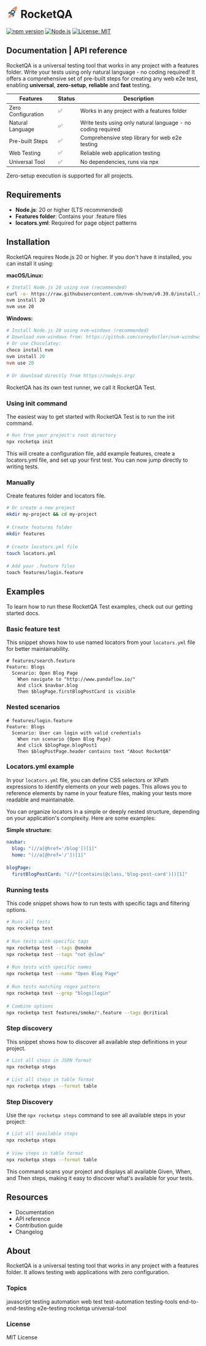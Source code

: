 # <img src="https://github.com/entech-code/rocketqa-cli/blob/main/assets/icon.png?raw=true" alt="RocketQA Logo" width="30" height="30"> RocketQA

[![npm version](https://badge.fury.io/js/rocketqa.svg)](https://badge.fury.io/js/rocketqa) [![Node.js](https://img.shields.io/badge/node-%3E%3D20-brightgreen.svg)](https://nodejs.org/) [![License: MIT](https://img.shields.io/badge/License-MIT-yellow.svg)](https://opensource.org/licenses/MIT)

## Documentation | API reference

RocketQA is a universal testing tool that works in any project with a features folder. Write your tests using only natural language - no coding required! It offers a comprehensive set of pre-built steps for creating any web e2e test, enabling **universal**, **zero-setup**, **reliable** and **fast** testing.

| Features | Status | Description |
|----------|--------|-------------|
| Zero Configuration | ✅ | Works in any project with a features folder |
| Natural Language | ✅ | Write tests using only natural language - no coding required |
| Pre-built Steps | ✅ | Comprehensive step library for web e2e testing |
| Web Testing | ✅ | Reliable web application testing |
| Universal Tool | ✅ | No dependencies, runs via npx |

Zero-setup execution is supported for all projects.

## Requirements

- **Node.js**: 20 or higher (LTS recommended)
- **Features folder**: Contains your .feature files
- **locators.yml**: Required for page object patterns

## Installation

RocketQA requires Node.js 20 or higher. If you don't have it installed, you can install it using:

**macOS/Linux:**

```bash
# Install Node.js 20 using nvm (recommended)
curl -o- https://raw.githubusercontent.com/nvm-sh/nvm/v0.39.0/install.sh | bash
nvm install 20
nvm use 20
```

**Windows:**

```powershell
# Install Node.js 20 using nvm-windows (recommended)
# Download nvm-windows from: https://github.com/coreybutler/nvm-windows/releases
# Or use Chocolatey:
choco install nvm
nvm install 20
nvm use 20

# Or download directly from https://nodejs.org/
```

RocketQA has its own test runner, we call it RocketQA Test.

### Using init command

The easiest way to get started with RocketQA Test is to run the init command.

```bash
# Run from your project's root directory
npx rocketqa init
```

This will create a configuration file, add example features, create a locators.yml file, and set up your first test. You can now jump directly to writing tests.

### Manually

Create features folder and locators file.

```bash
# Or create a new project
mkdir my-project && cd my-project

# Create features folder
mkdir features

# Create locators.yml file
touch locators.yml

# Add your .feature files
toach features/login.feature
```

## Examples

To learn how to run these RocketQA Test examples, check out our getting started docs.

### Basic feature test

This snippet shows how to use named locators from your `locators.yml` file for better maintainability.

```gherkin
# features/search.feature
Feature: Blogs
  Scenario: Open Blog Page
    When navigate to "http://www.pandaflow.io/"
    And click $navbar.blog
    Then $blogPage.firstBlogPostCard is visible
```

### Nested scenarios

```gherkin
# features/login.feature
Feature: Blogs
  Scenario: User can login with valid credentials
    When run scenario {Open Blog Page}
    And click $blogPage.blogPost1
    Then $blogPostPage.header contains text "About RocketQA"
```

### Locators.yml example

In your `locators.yml` file, you can define CSS selectors or XPath expressions to identify elements on your web pages. This allows you to reference elements by name in your feature files, making your tests more readable and maintainable.

You can organize locators in a simple or deeply nested structure, depending on your application's complexity. Here are some examples:

**Simple structure:**


```yaml
navbar:
  blog: "(//a[@href='/blog'])[1]"
  home: "(//a[@href='/'])[1]"

blogPage:
  firstBlogPostCard: "(//*[contains(@class,'blog-post-card')])[1]"
```

### Running tests

This code snippet shows how to run tests with specific tags and filtering options.

```bash
# Runs all tests
npx rocketqa test 

# Run tests with specific tags
npx rocketqa test --tags @smoke
npx rocketqa test --tags "not @slow"

# Run tests with specific names
npx rocketqa test --name "Open Blog Page"

# Run tests matching regex pattern
npx rocketqa test --grep "blogs|login"

# Combine options
npx rocketqa test features/smoke/*.feature --tags @critical
```

### Step discovery

This snippet shows how to discover all available step definitions in your project.

```bash
# List all steps in JSON format
npx rocketqa steps

# List all steps in table format
npx rocketqa steps --format table
```

### Step Discovery

Use the `npx rocketqa steps` command to see all available steps in your project:

```bash
# List all available steps
npx rocketqa steps

# View steps in table format
npx rocketqa steps --format table
```

This command scans your project and displays all available Given, When, and Then steps, making it easy to discover what's available for your tests.

## Resources

- Documentation
- API reference
- Contribution guide
- Changelog

## About

RocketQA is a universal testing tool that works in any project with a features folder. It allows testing web applications with zero configuration.

### Topics

javascript testing automation web test test-automation testing-tools end-to-end-testing e2e-testing rocketqa universal-tool

### License

MIT License